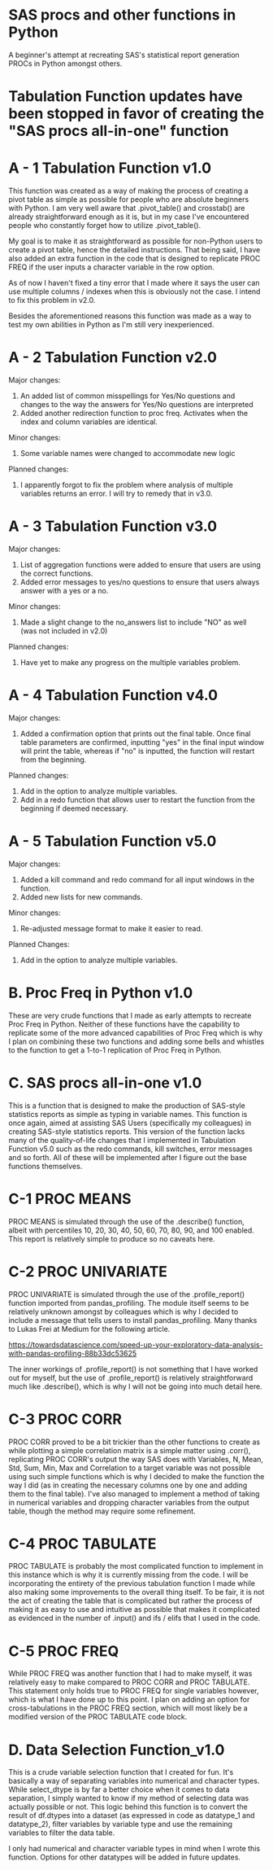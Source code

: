 # SAS procs and other functions in Python
A beginner's attempt at recreating SAS's statistical report generation PROCs in Python amongst others.

# Tabulation Function updates have been stopped in favor of creating the "SAS procs all-in-one" function

# A - 1 Tabulation Function v1.0

This function was created as a way of making the process of creating a pivot table as simple as possible for people who are absolute beginners with Python. I am very well aware that .pivot_table() and crosstab() are already straightforward enough as it is, but in my case I've encountered people who constantly forget how to utilize .pivot_table().

My goal is to make it as straightforward as possible for non-Python users to create a pivot table, hence the detailed instructions. That being said, I have also added an extra function in the code that is designed to replicate PROC FREQ if the user inputs a character variable in the row option. 

As of now I haven't fixed a tiny error that I made where it says the user can use multiple columns / indexes when this is obviously not the case. I intend to fix this problem in v2.0.

Besides the aforementioned reasons this function was made as a way to test my own abilities in Python as I'm still very inexperienced.

# A - 2 Tabulation Function v2.0

Major changes:
1. An added list of common misspellings for Yes/No questions and changes to the way the answers for Yes/No questions are interpreted 
2. Added another redirection function to proc freq. Activates when the index and column variables are identical.

Minor changes:
1. Some variable names were changed to accommodate new logic

Planned changes:
1. I apparently forgot to fix the problem where analysis of multiple variables returns an error. I will try to remedy that in v3.0.

# A - 3 Tabulation Function v3.0

Major changes:
1. List of aggregation functions were added to ensure that users are using the correct functions.
2. Added error messages to yes/no questions to ensure that users always answer with a yes or a no.

Minor changes:
1. Made a slight change to the no_answers list to include "NO" as well (was not included in v2.0)

Planned changes:
1. Have yet to make any progress on the multiple variables problem.

# A - 4 Tabulation Function v4.0

Major changes:
1. Added a confirmation option that prints out the final table. Once final table parameters are confirmed, inputting "yes" in the final input window will print the table, whereas if "no" is inputted, the function will restart from the beginning.

Planned changes:
1. Add in the option to analyze multiple variables.
2. Add in a redo function that allows user to restart the function from the beginning if deemed necessary.

# A - 5 Tabulation Function v5.0

Major changes:
1. Added a kill command and redo command for all input windows in the function.
2. Added new lists for new commands.

Minor changes:
1. Re-adjusted message format to make it easier to read.

Planned Changes:
1. Add in the option to analyze multiple variables.

# B. Proc Freq in Python v1.0

These are very crude functions that I made as early attempts to recreate Proc Freq in Python. Neither of these functions have the capability to replicate some of the more advanced capabilities of Proc Freq which is why I plan on combining these two functions and adding some bells and whistles to the function to get a 1-to-1 replication of Proc Freq in Python. 

# C. SAS procs all-in-one v1.0

This is a function that is designed to make the production of SAS-style statistics reports as simple as typing in variable names. This function is once again, aimed at assisting SAS Users (specifically my colleagues) in creating SAS-style statistics reports. This version of the function lacks many of the quality-of-life changes that I implemented in Tabulation Function v5.0 such as the redo commands, kill switches, error messages and so forth. All of these will be implemented after I figure out the base functions themselves.

# C-1 PROC MEANS

PROC MEANS is simulated through the use of the .describe() function, albeit with percentiles 10, 20, 30, 40, 50, 60, 70, 80, 90, and 100 enabled. This report is relatively simple to produce so no caveats here.

# C-2 PROC UNIVARIATE

PROC UNIVARIATE is simulated through the use of the .profile_report() function imported from pandas_profiling. The module itself seems to be relatively unknown amongst by colleagues which is why I decided to include a message that tells users to install pandas_profiling. Many thanks to Lukas Frei at Medium for the following article.

https://towardsdatascience.com/speed-up-your-exploratory-data-analysis-with-pandas-profiling-88b33dc53625

The inner workings of .profile_report() is not something that I have worked out for myself, but the use of .profile_report() is relatively straightforward much like .describe(), which is why I will not be going into much detail here.

# C-3 PROC CORR

PROC CORR proved to be a bit trickier than the other functions to create as while plotting a simple correlation matrix is a simple matter using .corr(), replicating PROC CORR's output the way SAS does with Variables, N, Mean, Std, Sum, Min, Max and Correlation to a target variable was not possible using such simple functions which is why I decided to make the function the way I did (as in creating the necessary columns one by one and adding them to the final table). I've also managed to implement a method of taking in numerical variables and dropping character variables from the output table, though the method may require some refinement. 

# C-4 PROC TABULATE

PROC TABULATE is probably the most complicated function to implement in this instance which is why it is currently missing from the code. I will be incorporating the entirety of the previous tabulation function I made while also making some improvements to the overall thing itself. To be fair, it is not the act of creating the table that is complicated but rather the process of making it as easy to use and intuitive as possible that makes it complicated as evidenced in the number of .input() and ifs / elifs that I used in the code. 

# C-5 PROC FREQ

While PROC FREQ was another function that I had to make myself, it was relatively easy to make compared to PROC CORR and PROC TABULATE. This statement only holds true to PROC FREQ for single variables however, which is what I have done up to this point. I plan on adding an option for cross-tabulations in the PROC FREQ section, which will most likely be a modified version of the PROC TABULATE code block. 

# D. Data Selection Function_v1.0

This is a crude variable selection function that I created for fun. It's basically a way of separating variables into numerical and character types. While select_dtype is by far a better choice when it comes to data separation, I simply wanted to know if my method of selecting data was actually possible or not. This logic behind this function is to convert the result of df.dtypes into a dataset (as expressed in code as datatype_1 and datatype_2), filter variables by variable type and use the remaining variables to filter the data table. 

I only had numerical and character variable types in mind when I wrote this function. Options for other datatypes will be added in future updates.


